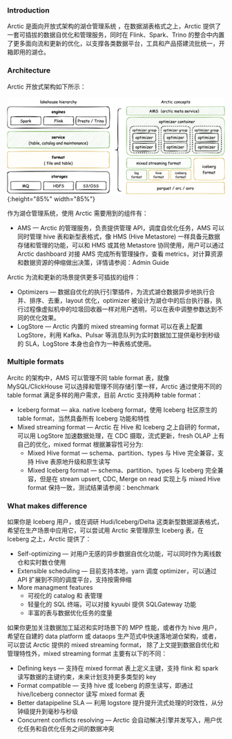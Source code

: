 ### Introduction

Arctic 是面向开放式架构的湖仓管理系统 ，在数据湖表格式之上，Arctic 提供了一套可插拔的数据自优化和管理服务，同时在 Flink、Spark、Trino 的整合中内置了更多面向流和更新的优化，以支撑各类数据平台，工具和产品搭建流批统一，开箱即用的湖仓。

### Architecture

Arctic 开放式架构如下所示：

![Architecture](images/introduce_Arctic.png){:height="85%" width="85%"}

作为湖仓管理系统，使用 Arctic 需要用到的组件有：

- AMS — Arctic 的管理服务，负责提供管理 API，调度自优化任务，AMS 可以同时管理 hive 表和新型表格式，像 HMS (Hive Metastore) 一样具备元数据存储和管理的功能，可以和 HMS 或其他 Metastore 协同使用，用户可以通过 Arctic dashboard 对接 AMS 完成所有管理操作，查看 metrics，对计算资源和数据资源的伸缩做出决策，详情请参阅：Admin Guide

Arctic 为流和更新的场景提供更多可插拔的组件：

- Optimizers — 数据自优化的执行引擎插件，为流式湖仓数据异步地执行合并、排序、去重，layout 优化，optimizer 被设计为湖仓中的后台执行器，执行过程像虚拟机中的垃圾回收器一样对用户透明，可以在表中调整参数达到不同的优化效果。
- LogStore — Arctic 内置的 mixed streaming format 可以在表上配置 LogStore，利用 Kafka、Pulsar 等消息队列为实时数据加工提供毫秒到秒级的 SLA，LogStore 本身也会作为一种表格式使用。

### Multiple formats

Arcitc 的架构中，AMS 可以管理不同 table format 表，就像 MySQL/ClickHouse 可以选择和管理不同存储引擎一样，Arctic 通过使用不同的 table format 满足多样的用户需求，目前 Arctic 支持两种 table format：

- Iceberg format — aka. native Iceberg format，使用 Iceberg 社区原生的 table format，当然具备所有 Iceberg 功能和特性
- Mixed streaming format — Arctic 在 Hive 和 Iceberg 之上自研的 format，可以用 LogStore 加速数据处理，在 CDC 摄取，流式更新，fresh OLAP 上有自己的优化，mixed format 根据兼容性可分为:
    * Mixed Hive format —  schema、partition、types 与 Hive 完全兼容，支持 Hive 表原地升级和原生读写
    * Mixed Iceberg format — schema、partition、types 与 Iceberg 完全兼容，但是在 stream upsert, CDC, Merge on read 实现上与 mixed Hive format 保持一致，测试结果请参阅：benchmark

### What makes difference

如果你是 Iceberg 用户，或在调研 Hudi/Iceberg/Delta 这类新型数据湖表格式，希望在生产场景中应用它，可以尝试用 Arctic 来管理原生 Iceberg 表，在 Iceberg 之上，Arctic 提供了：

- Self-optimizing — 对用户无感的异步数据自优化功能，可以同时作为离线数仓和实时数仓使用
- Extensible scheduling — 目前支持本地，yarn 调度 optimizer，可以通过 API 扩展到不同的调度平台，支持按需伸缩
- More managment features
    * 可视化的 catalog 和 表管理
    * 轻量化的 SQL 终端，可以对接 kyuubi 提供 SQLGateway 功能
    * 丰富的表与数据优化任务的度量

如果你更加关注数据加工延迟和实时场景下的 MPP 性能，或者作为 hive 用户，希望在自建的 data platform 或 dataops 生产范式中快速落地湖仓架构，或者，可以尝试 Arctic 提供的 mixed streaming format， 除了上文提到数据自优化和管理特性外，mixed streaming format 主要有以下的不同：

- Defining keys — 支持在 mixed format 表上定义主键，支持 flink 和 spark 读写数据的主键约束，未来计划支持更多类型的 key
- Format compatible — 支持 hive 或 Iceberg 的原生读写，即通过 hive/Iceberg connector 读写 mixed format 表
- Better datapipeline SLA — 利用 logstore 提升提升流式处理的时效性，从分钟级提升到毫秒与秒级
- Concurrent conflicts resolving — Arctic 会自动解决引擎并发写入，用户优化任务和自优化任务之间的数据冲突

